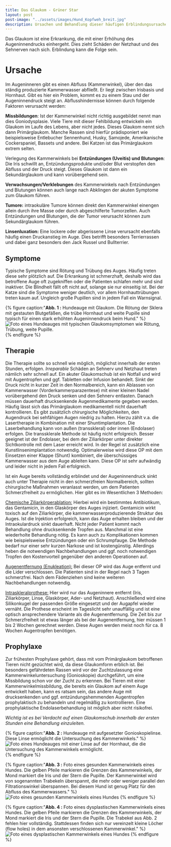 ```yaml
---
title: Das Glaukom - Grüner Star
layout: post
post-image: "../assets/images/Hund_Kopfweh_breit.jpg"
description: Ursachen und Behandlung dieser häufigen Erblindungsursache
---
```


Das Glaukom ist eine Erkrankung, die mit einer Erhöhung des Augeninnendrucks einhergeht. Dies zieht Schäden der Netzhaut und des Sehnerven nach sich. Erblindung kann die Folge sein. 

<!--excerpt-->

# Ursache

Im Augeninneren gibt es einen Abfluss (Kammerwinkel), über den das ständig produzierte Kammerwasser abfließt. Er liegt zwischen Irisbasis und Hornhaut. Gibt es hier ein Problem, kommt es zu einem Stau und der Augeninnendruck steigt an. Abflusshindernisse können durch folgende Faktoren verursacht werden:

__Missbildungen__: Ist der Kammerwinkel nicht richtig ausgebildet nennt man dies Goniodysplasie. Viele Tiere mit dieser Fehlbildung entwickeln ein Glaukom im Laufe des Lebens, aber nicht jedes. Dieses Glaukom nennt sich dann Primärglaukom. Manche Rassen sind hierfür prädisponiert wie beispielsweise Entlebucher Sennenhund, Husky, Samojede, Amerikanische Cockerspaniel, Bassets und andere. Bei Katzen ist das Primärglaukom extrem selten.

Verlegung des Kammerwinkels bei __Entzündungen (Uveitis) und Blutungen__: Die Iris schwillt an, Entzündungsprodukte und/oder Blut verstopfen den Abfluss und der Druck steigt. Dieses Glaukom ist dann ein Sekundärglaukom und kann vorübergehend sein.

__Verwachsungen/Verklebungen__ des Kammerwinkels nach Entzündungen und Blutungen können auch lange nach Abklingen der akuten Symptome zum Glaukom führen.

__Tumore:__ intraokuläre Tumore können direkt den Kammerwinkel einengen allein durch ihre Masse oder durch abgeschilferte Tumorzellen. Auch Entzündungen und Blutungen, die der Tumor verursacht können zum Sekundärglaukom führen.

__Linsenluxation:__ Eine lockere oder abgerissene Linse verursacht ebenfalls häufig einen Druckanstieg im Auge. Dies betrifft besonders Terrierrassen und dabei ganz besonders den Jack Russel und Bullterrier.


## Symptome

Typische Symptome sind Rötung und Trübung des Auges. Häufig treten diese sehr plötzlich auf. Die Erkrankung ist schmerzhaft, deshalb wird das betroffene Auge oft zugekniffen oder die Patienten schlafen mehr und sind inaktiver. Die Blindheit fällt oft nicht auf, solange sie nur einseitig ist. Bei der Katze sind die Symptome weniger deutlich, vor allem Hornhauttrübungen treten kaum auf. Ungleich große Pupillen sind in jedem Fall ein Warnsignal.

{% figure caption:"**Abb. 1 :** Hundeauge mit Glaukom. Die Rötung der Sklera mit gestauten Blutgefäßen, die trübe Hornhaut und weite Pupille sind typisch für einen stark erhöhten Augeninnendruck beim Hund." %}
![Foto eines Hundeauges mit typischen Glaukomsymptomen wie Rötung, Trübung, weite Pupille.](../assets/images/Glaukom.jpg)
{% endfigure %}


## Therapie

Die Therapie sollte so schnell wie möglich, möglichst innerhalb der ersten Stunden, erfolgen. _Irreparable_ Schäden an Sehnerv und Netzhaut treten nämlich sehr schnell auf. Ein akuter Glaukomschub ist ein Notfall und wird mit Augentropfen und ggf. Tabletten oder Infusion behandelt. Sinkt der Druck nicht in kurzer Zeit in den Normalbereich, kann ein Ablassen von Kammerwasser (Vorderkammerparazentese) mit einer kleinen Nadel vorübergehend den Druck senken und den Sehnerv entlasten. Danach müssen dauerhaft drucksenkende Augenmedikamente gegeben werden. Häufig lässt sich das Primärglaukom medikamentell nicht dauerhaft kontrollieren. Es gibt zusätzlich chirurgische Möglichkeiten, den Augendruck bei sehfähigen Augen niedrig zu halten. Hierzu zählt v.a. die Lasertherapie in Kombination mit einer Shuntimplantation. Die Laserbehandlung kann von außen (transskleral) oder innen (Endolaser) erfolgen. Die transsklerale Methode ist häufig nicht erfolgreich. Besser geeignet ist der Endolaser, bei dem der Ziliarkörper unter direkter Sichtkontrolle mit dem Laser erreicht wird. In der Regel ist zusätzlich eine Kunstlinsenimplantation notwendig. Optimalerweise wird diese OP mit dem Einsetzen einer Klappe (Shunt) kombiniert, die überschüssiges Kammerwasser aus dem Auge ableiten kann. Diese OP ist sehr aufwändig und leider nicht in jedem Fall erfolgreich. 

Ist ein Auge bereits vollständig erblindet und der Augeninnendruck sinkt auch unter Therapie nicht in den schmerzfreien Normalbereich, sollten chirurgische Maßnahmen veranlasst werden, um dem Patienten Schmerzfreiheit zu ermöglichen. Hier gibt es im Wesentlichen 3 Methoden:

<u>Chemische Ziliarkörperablation:</u> Hierbei wird ein bestimmtes Antibiotikum, das Gentamicin, in den Glaskörper des Auges injiziert. Gentamicin wirkt toxisch auf den Ziliarkörper, die kammerwasserproduzierende Struktur des Auges. Ist die Injektion erfolgreich, kann das Auge erhalten bleiben und der Intraokulardruck sinkt dauerhaft. Nicht jeder Patient kommt nach Behandlung ohne drucksenkende Tropfen aus. Manchmal ist eine wiederholte Behandlung nötig. Es kann auch zu Komplikationen kommen wie beispielsweise Entzündungen oder ein Schrumpfauge. Die Methode bedarf nur einer sehr kurzen Narkose und ist kostengünstig. Allerdings heben die notwendigen Nachbehandlungen und ggf. noch notwendigen Tropfen den Kostenvorteil gegenüber den anderen Operationen auf. 

<u>Augenentfernung (Enukleation):</u> Bei dieser OP wird das Auge entfernt und die Lider verschlossen. Die Patienten sind in der Regel nach 3 Tagen schmerzfrei. Nach dem Fädenziehen sind keine weiteren Nachbehandlungen notwendig. 

<u>Intraskleralprothese:</u> Hier wird nur das Augeninnere entfernt (Iris, Ziliarkörper, Linse, Glaskörper, Ader- und Netzhaut). Anschließend wird eine Silikonkugel der passenden Größe eingesetzt und der Augapfel wieder vernäht. Die Prothese erscheint im Tageslicht sehr unauffällig und ist eine optisch ansprechendere Variante als die Augenentfernung. Die Zeit bis zur Schmerzfreiheit ist etwas länger als bei der Augenentfernung, hier müssen 1 bis 2 Wochen gerechnet werden. Diese Augen werden meist noch für ca. 8 Wochen Augentropfen benötigen.


## Prophylaxe

Zur frühesten Prophylaxe gehört, dass mit vom Primärglaukom betroffenen Tieren nicht gezüchtet wird, da diese Glaukomform erblich ist. Bei besonders gefährdeten Rassen wird vor der Zuchtzulassung eine Kammerwinkeluntersuchung (Gonioskopie) durchgeführt, um eine Missbildung schon vor der Zucht zu erkennen. Bei Tieren mit einer Kammerwinkelmissbildung, die bereits ein Glaukom auf einem Auge entwickelt haben, kann es ratsam sein, das andere Auge mit drucksenkenden und ggf. entzündungshemmenden Augentropfen prophylaktisch zu behandeln und regelmäßig zu kontrollieren. Eine prophylaktische Endolaserbehandlung ist möglich aber nicht risikofrei. 

_Wichtig ist es bei Verdacht auf einen Glaukomschub innerhalb der ersten Stunden eine Behandlung einzuleiten._

{% figure caption:"**Abb. 2 :** Hundeauge mit aufgesetzter Gonioskopielinse. Diese Linse ermöglicht die Untersuchung des Kammerwinkels." %}
![Foto eines Hundeauges mit einer Linse auf der Hornhaut, die die Untersuchung des Kammerwinkels ermöglicht.](../assets/images/gonioskopielinse.jpg)
{% endfigure %}

{% figure caption:"**Abb. 3 :** Foto eines gesunden Kammerwinkels eines Hundes. Die gelben Pfeile markieren die Grenzen des Kammerwinkels, der Mond markiert die Iris und der Stern die Pupille. Der Kammerwinkel wird von sogenannten Trabekeln überspannt, die mehr oder weniger parallel den Filtrationswinkel überspannen. Bei diesem Hund ist genug Platz für den Abfluss des Kammerwassers." %}
![Foto eines gesunden Kammerwinkels eines Hundes](../assets/images/gonioskopie_ob2.jpg)
{% endfigure %}

{% figure caption:"**Abb. 4 :** Foto eines dysplastischen Kammerwinkels eines Hundes. Die gelben Pfeile markieren die Grenzen des Kammerwinkels, der Mond markiert die Iris und der Stern die Pupille. Die Trabekel aus Abb. 2 fehlen hier vollständig. Stattdessen finden sich nur vereinzelt kleine Löcher (flow holes) in dem ansonsten verschlossenen Kammerwinkel." %}
![Foto eines dysplastischen Kammerwinkels eines Hundes](../assets/images/goniodysplasie3.jpg)
{% endfigure %}


